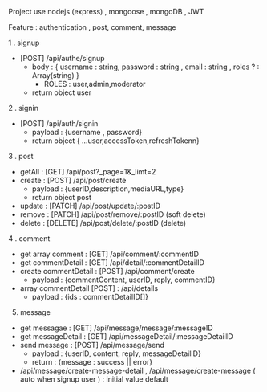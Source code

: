 Project use nodejs (express) , mongoose , mongoDB , JWT

Feature : authentication , post, comment, message

1 . signup 
- [POST] /api/authe/signup
  + body : { username : string, password : string , email : string , roles ? : Array(string) }
    + ROLES : user,admin,moderator
  + return object user
  
2 . signin
- [POST] /api/auth/signin
  + payload : {username , password}
  + return object  { ...user,accessToken,refreshTokenn}

3 . post
- getAll : [GET] /api/post?_page=1&_limt=2
- create : [POST] /api/post/create
  + payload : {userID,description,mediaURL,type}
  + return object post
- update : [PATCH] /api/post/update/:postID
- remove : [PATCH] /api/post/remove/:postID (soft delete)
- delete : [DELETE] /api/post/delete/:postID (delete)

4 . comment
- get array comment : [GET] /api/comment/:commentID
- get commentDetail : [GET] /api/detail/:commentDetailID
- create commentDetail : [POST] /api/comment/create
  + payload : {commentContent, userID, reply, commentID}
- array commentDetail [POST] : /api/details
  + payload : {ids : commentDetailID[]}

5. message
- get messagae : [GET] /api/message/message/:messageID
- get messageDetail : [GET] /api/messageDetail/:messageDetailID
- send message : [POST] /api/message/send
  + payload : {userID, content, reply, messageDetailID}
  + return : {message : success || error}
- /api/message/create-message-detail , /api/message/create-message ( auto when signup user ) : initial value default
